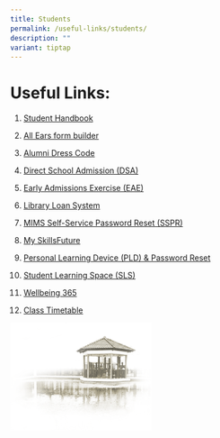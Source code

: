 ```yaml
---
title: Students
permalink: /useful-links/students/
description: ""
variant: tiptap
---
```

<h1><strong>Useful Links:</strong></h1>
<p></p>
<ol data-tight="true" class="tight">
<li>
<p><a href="/files/e_Handbook.pdf" rel="noopener nofollow" target="_blank">Student Handbook</a>
</p>
</li>
<li>
<p><a href="https://forms.moe.edu.sg/" rel="noopener noreferrer nofollow" target="_blank">All Ears form builder</a>
</p>
</li>
<li>
<p><a href="/our-community/chung-cheng-family/chung-cheng-high-school-yishun-alumni" rel="noopener noreferrer nofollow" target="_blank">Alumni Dress Code</a>
</p>
</li>
<li>
<p><a href="/admission/direct-school-admission-dsa" rel="noopener noreferrer nofollow" target="_blank">Direct School Admission (DSA)</a>
</p>
</li>
<li>
<p><a href="https://eae.polytechnic.edu.sg/eaeStudIns/menu.jsp" rel="noopener noreferrer nofollow" target="_blank">Early Admissions Exercise (EAE)</a>
</p>
</li>
<li>
<p><a href="https://schoolibrary.moe.edu.sg/chungchenghighyishun" rel="noopener noreferrer nofollow" target="_blank">Library Loan System</a>
</p>
</li>
<li>
<p><a href="https://mims.moe.gov.sg/sspr" rel="noopener noreferrer nofollow" target="_blank">MIMS Self-Service Password Reset (SSPR)</a>
</p>
</li>
<li>
<p><a href="https://www.myskillsfuture.gov.sg/content/student/en/secondary.html" rel="noopener noreferrer nofollow" target="_blank">My SkillsFuture</a>
</p>
</li>
<li>
<p><a href="/personal-learning-device-pld-password-reset/" rel="noopener noreferrer nofollow" target="_blank">Personal Learning Device (PLD) &amp; Password Reset</a>
</p>
</li>
<li>
<p><a href="https://vle.learning.moe.edu.sg/login" rel="noopener noreferrer nofollow" target="_blank">Student Learning Space (SLS)</a>
</p>
</li>
<li>
<p><a href="/our-curriculum/student-development/wellbeing-365" rel="noopener noreferrer nofollow" target="_blank">Wellbeing 365</a>
</p>
</li>
<li>
<p><a href="https://cchy.edupage.org/timetable" rel="noopener noreferrer nofollow" target="_blank">Class Timetable</a>
</p>
</li>
</ol>
<div class="isomer-image-wrapper">
<img style="width:50%" height="auto" width="100%" src="/images/pavilion.png">
</div>
<p></p>